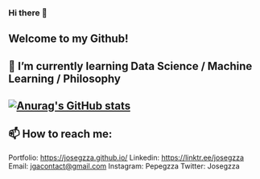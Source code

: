 ### Hi there 👋
Welcome to my Github!
-----------------------------------------------------------------------
🌱 I’m currently learning Data Science / Machine Learning / Philosophy
-----------------------------------------------------------------------
[![Anurag's GitHub stats](https://github-readme-stats.vercel.app/api?username=josegzza)](https://github.com/anuraghazra/github-readme-stats)
-----------------------------------------------------------------------
📫 How to reach me: 
-----------------------------------------------------------------------
Portfolio: https://josegzza.github.io/
Linkedin: https://linktr.ee/josegzza
Email: jgacontact@gmail.com
Instagram: Pepegzza
Twitter: Josegzza

